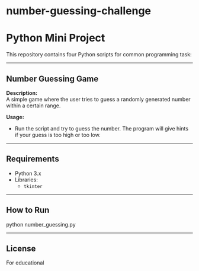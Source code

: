 # number-guessing-challenge

# Python Mini Project

This repository contains four Python scripts for common programming task:

---

##  Number Guessing Game

**Description:**  
A simple game where the user tries to guess a randomly generated number within a certain range.

**Usage:**  
- Run the script and try to guess the number. The program will give hints if your guess is too high or too low.

---

## Requirements

- Python 3.x
- Libraries:
  - `tkinter` 

---

## How to Run

python number_guessing.py

---

## License

For educational
